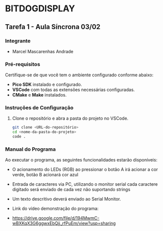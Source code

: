 # BITDOGDISPLAY

## Tarefa 1 - Aula Síncrona 03/02

### Integrante
- Marcel Mascarenhas Andrade

### Pré-requisitos
Certifique-se de que você tem o ambiente configurado conforme abaixo:
- **Pico SDK** instalado e configurado.
- **VSCode** com todas as extensões necessárias configuradas.
- **CMake** e **Make** instalados.

### Instruções de Configuração
1. Clone o repositório e abra a pasta do projeto no VSCode.
   ```sh
   git clone <URL-do-repositório>
   cd <nome-da-pasta-do-projeto>
   code .

### Manual do Programa
Ao executar o programa, as seguintes funcionalidades estarão disponíveis:
- O acionamento do LEDs (RGB) ao pressionar o botão A irá acionar a cor verde, botão B acionará cor azul
- Entrada de caracteres via PC, utilizando o monitor serial cada caractere digitado será enviado de cada vez
não suportando strings
- Um texto descritivo deverá enviado ao Serial Monitor. 

- Link do vídeo demonstração do programa:
- https://drive.google.com/file/d/194MwmC-wBXKqX3G6ggwxEbQjj_rfPuEm/view?usp=sharing
